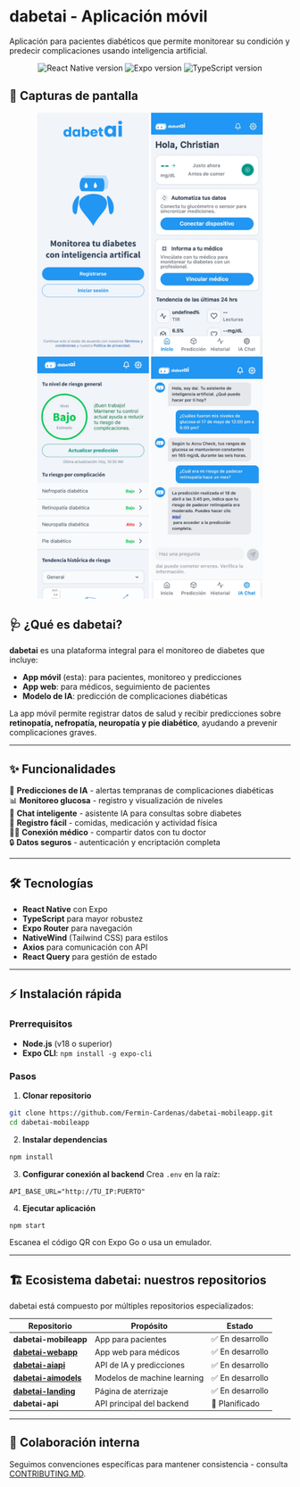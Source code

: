 # dabetai - Aplicación móvil

Aplicación para pacientes diabéticos que permite monitorear su condición y predecir complicaciones usando inteligencia artificial.

<p align="center">
  <img src="https://img.shields.io/badge/React%20Native-0.79-blue?logo=react" alt="React Native version">
  <img src="https://img.shields.io/badge/Expo-53.x-black?logo=expo" alt="Expo version">
  <img src="https://img.shields.io/badge/TypeScript-5.x-blue?logo=typescript" alt="TypeScript version">
</p>

## 📱 Capturas de pantalla

<p align="center">
  <img src="./assets/screenshots/login.png" alt="Pantalla de login" width="200"/>
  <img src="./assets/screenshots/dashboard.png" alt="Dashboard principal" width="200"/>
  <img src="./assets/screenshots/predictions.png" alt="Predicciones IA" width="200"/>
  <img src="./assets/screenshots/chat.png" alt="Chat inteligente" width="200"/>
</p>

## 🩺 ¿Qué es dabetai?

**dabetai** es una plataforma integral para el monitoreo de diabetes que incluye:

- **App móvil** (esta): para pacientes, monitoreo y predicciones
- **App web**: para médicos, seguimiento de pacientes
- **Modelo de IA**: predicción de complicaciones diabéticas

La app móvil permite registrar datos de salud y recibir predicciones sobre **retinopatía, nefropatía, neuropatía y pie diabético**, ayudando a prevenir complicaciones graves.

---

## ✨ Funcionalidades

🤖 **Predicciones de IA** - alertas tempranas de complicaciones diabéticas  
📊 **Monitoreo glucosa** - registro y visualización de niveles  
💬 **Chat inteligente** - asistente IA para consultas sobre diabetes  
📱 **Registro fácil** - comidas, medicación y actividad física  
👨‍⚕️ **Conexión médico** - compartir datos con tu doctor  
🔒 **Datos seguros** - autenticación y encriptación completa

---

## 🛠 Tecnologías

- **React Native** con Expo
- **TypeScript** para mayor robustez
- **Expo Router** para navegación
- **NativeWind** (Tailwind CSS) para estilos
- **Axios** para comunicación con API
- **React Query** para gestión de estado

---

## ⚡ Instalación rápida

### Prerrequisitos

- **Node.js** (v18 o superior)
- **Expo CLI**: `npm install -g expo-cli`

### Pasos

1. **Clonar repositorio**

```bash
git clone https://github.com/Fermin-Cardenas/dabetai-mobileapp.git
cd dabetai-mobileapp
```

2. **Instalar dependencias**

```bash
npm install
```

3. **Configurar conexión al backend**
   Crea `.env` en la raíz:

```
API_BASE_URL="http://TU_IP:PUERTO"
```

4. **Ejecutar aplicación**

```bash
npm start
```

Escanea el código QR con Expo Go o usa un emulador.

---

## 🏗 Ecosistema dabetai: nuestros repositorios

dabetai está compuesto por múltiples repositorios especializados:

| Repositorio                                                             | Propósito                   | Estado           |
| ----------------------------------------------------------------------- | --------------------------- | ---------------- |
| **dabetai-mobileapp**                                                   | App para pacientes          | ✅ En desarrollo |
| **[dabetai-webapp](https://github.com/chrisdev-ts/dabetai-webapp)**     | App web para médicos        | ✅ En desarrollo |
| **[dabetai-aiapi](https://github.com/aleor25/dabetai-aiapi)**           | API de IA y predicciones    | ✅ En desarrollo |
| **[dabetai-aimodels](https://github.com/chrisdev-ts/dabetai-aimodels)** | Modelos de machine learning | ✅ En desarrollo |
| **[dabetai-landing](https://github.com/chrisdev-ts/dabetai-landing)**   | Página de aterrizaje        | ✅ En desarrollo |
| **dabetai-api**                                                         | API principal del backend   | 🚧 Planificado   |

---

## 🤝 Colaboración interna

Seguimos convenciones específicas para mantener consistencia - consulta [CONTRIBUTING.MD](CONTRIBUTING.MD).
